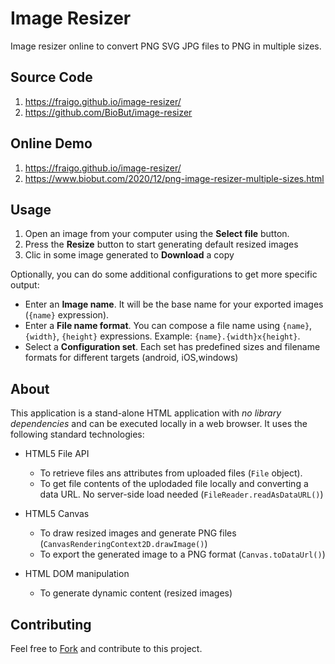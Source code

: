 # Image Resizer



Image resizer online to convert PNG SVG JPG files to PNG in multiple sizes.

## Source Code
1. https://fraigo.github.io/image-resizer/
2. https://github.com/BioBut/image-resizer



## Online Demo

1. https://fraigo.github.io/image-resizer/
2. https://www.biobut.com/2020/12/png-image-resizer-multiple-sizes.html


## Usage


1. Open an image from your computer using the **Select file** button.
2. Press the **Resize** button to start generating default resized images
3. Clic in some image generated to **Download** a copy


Optionally, you can do some additional configurations to get more specific output:


* Enter an <b>Image name</b>. It will be the base name for your exported images (`{name}` expression).
* Enter a <b>File name format</b>. You can compose a file name using `{name}`, `{width}`, `{height}` expressions. Example: `{name}.{width}x{height}`.
* Select a <b>Configuration set</b>. Each set has predefined sizes and filename formats for different targets (android, iOS,windows)


## About 

This application is a stand-alone HTML application with *no library dependencies* and can be executed locally in a web browser. It uses the following standard technologies:

* HTML5 File API
    * To retrieve files ans attributes from uploaded files (`File` object).
    * To get file contents of the uplodaded file locally and converting a data URL. No server-side load needed (`FileReader.readAsDataURL()`)

* HTML5 Canvas
    * To draw resized images and generate PNG files (`CanvasRenderingContext2D.drawImage()`)
    * To export the generated image to a PNG format (`Canvas.toDataUrl()`)

* HTML DOM manipulation
    * To generate dynamic content (resized images)



## Contributing

Feel free to [Fork](https://github.com/fraigo/image-resizer/fork) and contribute to this project.

